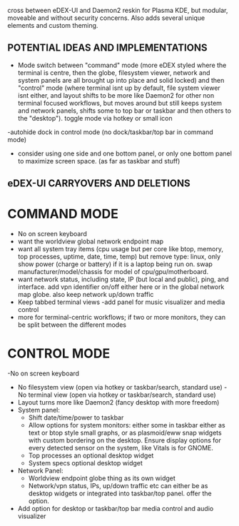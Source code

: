cross between eDEX-UI and Daemon2 reskin for Plasma KDE, but modular, moveable and without security concerns. Also adds several unique elements and custom theming. 


## POTENTIAL IDEAS AND IMPLEMENTATIONS ##
- Mode switch between "command" mode (more eDEX styled where the terminal is centre, then the globe, filesystem viewer, network and system panels are all brought up into place and solid locked) and then "control" mode (where terminal isnt up by default, file system viewer isnt either, and layout shifts to be more like Daemon2 for other non terminal focused workflows, but moves around but still keeps system and network panels, shifts some to top bar or taskbar and then others to the "desktop"). toggle mode via hotkey or small icon

-autohide dock in control mode (no dock/taskbar/top bar in command mode)
- consider using one side and one bottom panel, or only one bottom panel to maximize screen space. (as far as taskbar and stuff)


## eDEX-UI CARRYOVERS AND DELETIONS ##

# COMMAND MODE #

- No on screen keyboard
- want the worldview global network endpoint map
- want all system tray items (cpu usage but per core like btop, memory, top processes, uptime, date, time, temp) but remove type: linux, only show power (charge or battery) if it is a laptop being run on. swap manufacturer/model/chassis for model of cpu/gpu/motherboard.
- want network status, including state, IP (but local and public), ping, and interface. add vpn identifier on/off either here or in the global network map globe. also keep network up/down traffic
- Keep tabbed terminal views
-add panel for music visualizer and media control
- more for terminal-centric workflows; if two or more monitors, they can be split between the different modes

# CONTROL MODE #

-No on screen keyboard
- No filesystem view (open via hotkey or taskbar/search, standard use)
-No terminal view (open via hotkey or taskbar/search, standard use)
- Layout turns more like Daemon2 (fancy desktop with more freedom)
- System panel:
    - Shift date/time/power to taskbar
    - Allow options for system monitors: either some in taskbar either as text or btop style  small graphs, or as plasmoid/eww snap widgets with custom bordering on the desktop. Ensure display options for every detected sensor on the system, like Vitals is for GNOME.
    - Top processes an optional desktop widget
    - System specs optional desktop widget
- Network Panel:
    - Worldview endpoint globe thing as its own widget
    - Network/vpn status, IPs, up/down traffic etc can either be as desktop widgets or integrated into taskbar/top panel. offer the option.
- Add option for desktop or taskbar/top bar media control and audio visualizer
